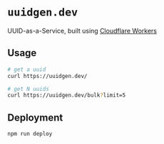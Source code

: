 # `uuidgen.dev`

UUID-as-a-Service, built using [Cloudflare Workers](https://workers.cloudflare.com/)

## Usage

```bash
# get a uuid
curl https://uuidgen.dev/

# get N uuids
curl https://uuidgen.dev/bulk?limit=5
```

## Deployment

```bash
npm run deploy
```
